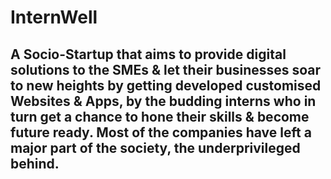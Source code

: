 # InternWell
## A Socio-Startup that aims to provide digital solutions to the SMEs &amp; let their businesses soar to new heights by getting developed customised Websites &amp; Apps, by the budding interns who in turn get a chance to hone their skills &amp; become future ready. Most of the companies have left a major part of the society, the underprivileged behind.

